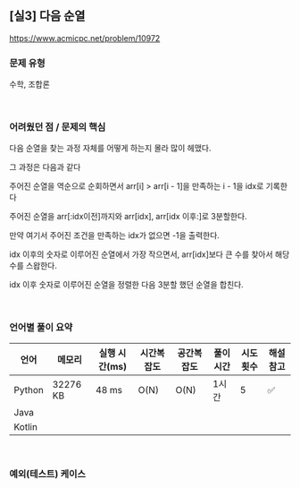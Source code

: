 ## [실3] 다음 순열

https://www.acmicpc.net/problem/10972

### 문제 유형

수학, 조합론

<br>

### 어려웠던 점 / 문제의 핵심

다음 순열을 찾는 과정 자체를 어떻게 하는지 몰라 많이 헤맸다.

그 과정은 다음과 같다

주어진 순열을 역순으로 순회하면서 arr[i] > arr[i - 1]을 만족하는 i - 1을 idx로 기록한다

주어진 순열을 arr[:idx이전]까지와 arr[idx], arr[idx 이후:]로 3분할한다.

만약 여기서 주어진 조건을 만족하는 idx가 없으면 -1을 출력한다.

idx 이후의 숫자로 이루어진 순열에서 가장 작으면서, arr[idx]보다 큰 수를 찾아서 해당 수를 스왑한다.

idx 이후 숫자로 이루어진 순열을 정렬한 다음 3분할 했던 순열을 합친다.

<br>

### 언어별 풀이 요약

| 언어   | 메모리   | 실행 시간(ms) | 시간복잡도 | 공간복잡도 | 풀이 시간 | 시도 횟수 | 해설 참고          |
| ------ | -------- | ------------- | ---------- | ---------- | --------- | --------- | ------------------ |
| Python | 32276 KB | 48 ms         | O(N)       | O(N)       | 1시간     | 5         | :white_check_mark: |
| Java   |          |               |            |            |           |           |                    |
| Kotlin |          |               |            |            |           |           |                    |

<br>

### 예외(테스트) 케이스

```
```

